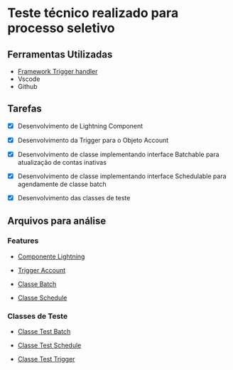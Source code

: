 # Teste técnico realizado para processo seletivo

## Ferramentas Utilizadas

- [Framework Trigger handler](https://github.com/kevinohara80/sfdc-trigger-framework)
- Vscode
- Github

## Tarefas

- [x] Desenvolvimento de Lightning Component

- [x] Desenvolvimento da Trigger para o Objeto Account

- [x] Desenvolvimento de classe implementando interface Batchable para atualização de contas inativas

- [x] Desenvolvimento de classe implementando interface Schedulable para agendamente de classe batch

- [x] Desenvolvimento das classes de teste

## Arquivos para análise

### Features

- [Componente Lightning](https://github.com/lucas-militaum/teste-pratico-processo-seletivo-dev-salesforce/blob/master/force-app/main/default/aura/editAccountLightningComponent/editAccountLightningComponent.cmp)

- [Trigger Account](https://github.com/lucas-militaum/teste-pratico-processo-seletivo-dev-salesforce/blob/master/force-app/main/default/classes/AccountTriggerHandler.cls)

- [Classe Batch](https://github.com/lucas-militaum/teste-pratico-processo-seletivo-dev-salesforce/blob/master/force-app/main/default/classes/UpdateInactiveAccounts.cls)

- [Classe Schedule](https://github.com/lucas-militaum/teste-pratico-processo-seletivo-dev-salesforce/blob/master/force-app/main/default/classes/ScheduleUpdateInactiveAccountsBatch.cls)

### Classes de Teste

- [Classe Test Batch](https://github.com/lucas-militaum/teste-pratico-processo-seletivo-dev-salesforce/blob/master/force-app/main/default/classes/UpdateInactiveAccountsTest.cls)

- [Classe Test Schedule](https://github.com/lucas-militaum/teste-pratico-processo-seletivo-dev-salesforce/blob/master/force-app/main/default/classes/ScheduleUpdateInactiveAccountsBatchTest.cls)

- [Classe Test Trigger](https://github.com/lucas-militaum/teste-pratico-processo-seletivo-dev-salesforce/blob/master/force-app/main/default/classes/AccountTriggerTest.cls)
